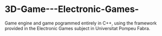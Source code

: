 # 3D-Game---Electronic-Games-

Game engine and game pogrammed entirely in C++, using the framework provided in the Electronic Games subject in Universitat Pompeu Fabra.

